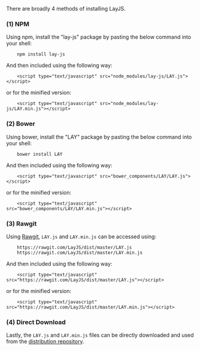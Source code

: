 
There are broadly 4 methods of installing LayJS.

### (1) NPM

Using npm, install the "lay-js" package by pasting the below command into your shell:

		npm install lay-js

And then included using the following way:

		<script type="text/javascript" src="node_modules/lay-js/LAY.js"></script>

or for the minified version:

		<script type="text/javascript" src="node_modules/lay-js/LAY.min.js"></script>


### (2) Bower

Using bower, install the "LAY" package by pasting the below command into your shell:

		bower install LAY

And then included using the following way:  

		<script type="text/javascript" src="bower_components/LAY/LAY.js"></script>

or for the minified version:

		<script type="text/javascript" src="bower_components/LAY/LAY.min.js"></script>


### (3) Rawgit

Using [Rawgit](https://rawgit.com), `LAY.js` and `LAY.min.js` can be accessed using:

		https://rawgit.com/LayJS/dist/master/LAY.js
		https://rawgit.com/LayJS/dist/master/LAY.min.js

And then included using the following way:  

		<script type="text/javascript" src="https://rawgit.com/LayJS/dist/master/LAY.js"></script>

or for the minified version:

		<script type="text/javascript" src="https://rawgit.com/LayJS/dist/master/LAY.min.js"></script>


### (4) Direct Download

Lastly, the `LAY.js` and `LAY.min.js` files can be directly downloaded and used from the [distribution repository](https://github.com/LayJS/dist).
